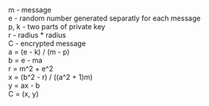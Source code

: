 m    	- message  
e    	- random number generated separatly for each message  
p, k	- two parts of private key  
r	- radius * radius  
C	- encrypted message    
a = (e - k) / (m - p)  
b = e - ma  
r = m^2 + e^2  
x = (b^2 - r) / ((a^2 + 1)m)  
y = ax - b  
C = (x, y)  
